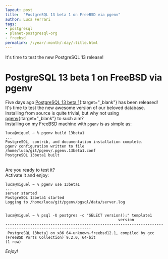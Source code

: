 ```yaml
---
layout: post
title:  "PostgreSQL 13 beta 1 on FreeBSD via pgenv"
author: Luca Ferrari
tags:
- postgresql
- planet-postgresql-org
- freebsd
permalink: /:year/:month/:day/:title.html
---
```

It's time to test the new PostgreSQL 13 release!

# PostgreSQL 13 beta 1 on FreeBSD via pgenv

Five days ago [PostgreSQL 13 beta 1](https://www.postgresql.org/about/news/2040/){:target="_blank"} has been released!
<br/>
It's time to test the new awesome version of our beloved database. Installing from source is quite trivial, but why not using [pgenv](https://github.com/theory/pgenv){:target="_blank"} to such aim?
<br/>
Installing on my FreeBSD machine with `pgenv` is as simple as:

```shell
luca@miguel ~ % pgenv build 13beta1
...
PostgreSQL, contrib, and documentation installation complete.
pgenv configuration written to file /home/luca/git/pgenv/.pgenv.13beta1.conf
PostgreSQL 13beta1 built
```

<br/>
Are you ready to test it?
<br/>
Activate it and enjoy:

```shell
luca@miguel ~ % pgenv use 13beta1
...
server started
PostgreSQL 13beta1 started
Logging to /home/luca/git/pgenv/pgsql/data/server.log


luca@miguel ~ % psql -U postgres -c "SELECT version();" template1
                                                  version                                                   
------------------------------------------------------------------------------------------------------------
 PostgreSQL 13beta1 on x86_64-unknown-freebsd12.1, compiled by gcc (FreeBSD Ports Collection) 9.2.0, 64-bit
(1 row)
```

*Enjoy!*
